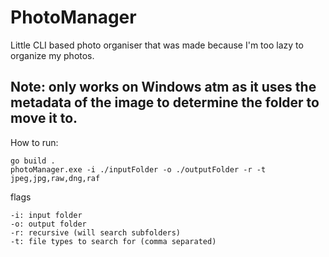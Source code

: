 # PhotoManager

Little CLI based photo organiser that was made because I'm too lazy to organize my photos.

## Note: only works on Windows atm as it uses the metadata of the image to determine the folder to move it to. 

How to run:
```shell
go build .
photoManager.exe -i ./inputFolder -o ./outputFolder -r -t jpeg,jpg,raw,dng,raf
```

flags
```
-i: input folder
-o: output folder
-r: recursive (will search subfolders)
-t: file types to search for (comma separated)
```